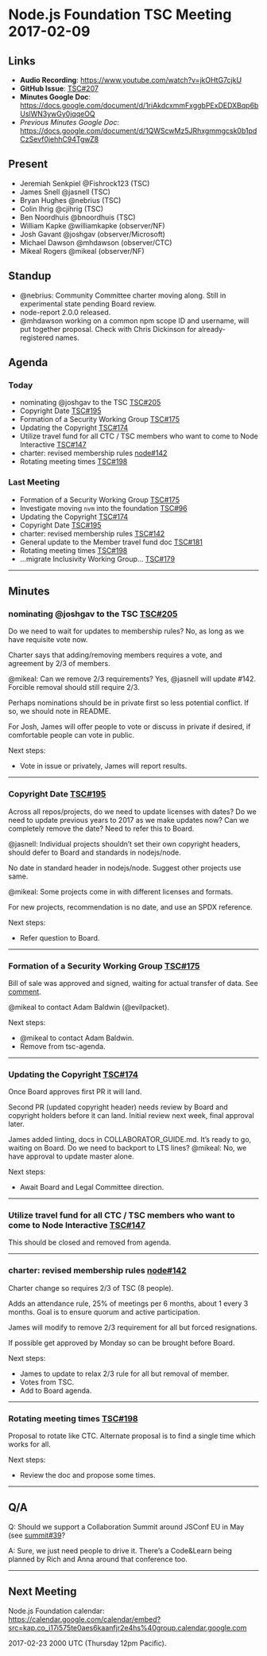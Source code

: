 # Node.js Foundation TSC Meeting 2017-02-09

## Links

* **Audio Recording**: <https://www.youtube.com/watch?v=jkOHtG7cjkU>
* **GitHub Issue**: [TSC#207](https://github.com/nodejs/TSC/issues/207)
* **Minutes Google Doc**:
  <https://docs.google.com/document/d/1riAkdcxmmFxggbPExDEDXBqp6bUslWN3ywGy0jqqeOQ>
* _Previous Minutes Google Doc_:
  <https://docs.google.com/document/d/1QWScwMz5JRhxgmmgcsk0b1pdCzSevf0jehhC94TgwZ8>

## Present

* Jeremiah Senkpiel @Fishrock123 (TSC)
* James Snell @jasnell (TSC)
* Bryan Hughes @nebrius (TSC)
* Colin Ihrig @cjihrig (TSC)
* Ben Noordhuis @bnoordhuis (TSC)
* William Kapke @williamkapke (observer/NF)
* Josh Gavant @joshgav (observer/Microsoft)
* Michael Dawson @mhdawson (observer/CTC)
* Mikeal Rogers @mikeal (observer/NF)

## Standup

* @nebrius: Community Committee charter moving along. Still in experimental
  state pending Board review.
* node-report 2.0.0 released.
* @mhdawson working on a common npm scope ID and username, will put together
  proposal. Check with Chris Dickinson for already-registered names.

## Agenda

### Today

* nominating @joshgav to the TSC
  [TSC#205](https://github.com/nodejs/TSC/issues/205)
* Copyright Date [TSC#195](https://github.com/nodejs/TSC/issues/195)
* Formation of a Security Working Group
  [TSC#175](https://github.com/nodejs/TSC/issues/175)
* Updating the Copyright [TSC#174](https://github.com/nodejs/TSC/issues/174)
* Utilize travel fund for all CTC / TSC members who want to come to Node
  Interactive [TSC#147](https://github.com/nodejs/TSC/issues/147)
* charter: revised membership rules
  [node#142](https://github.com/nodejs/TSC/pull/142)
* Rotating meeting times [TSC#198](https://github.com/nodejs/TSC/issues/198)

### Last Meeting

* Formation of a Security Working Group
  [TSC#175](https://github.com/nodejs/TSC/issues/175)
* Investigate moving `nvm` into the foundation
  [TSC#96](https://github.com/nodejs/TSC/issues/96)
* Updating the Copyright
  [TSC#174](https://github.com/nodejs/TSC/issues/174)
* Copyright Date
  [TSC#195](https://github.com/nodejs/TSC/issues/195)
* charter: revised membership rules
  [TSC#142](https://github.com/nodejs/TSC/pull/142)
* General update to the Member travel fund doc
  [TSC#181](https://github.com/nodejs/TSC/pull/181)
* Rotating meeting times
  [TSC#198](https://github.com/nodejs/TSC/issues/198)
* ...migrate Inclusivity Working Group...
  [TSC#179](https://github.com/nodejs/TSC/issues/179)

---

## Minutes

### nominating @joshgav to the TSC [TSC#205](https://github.com/nodejs/TSC/issues/205)

Do we need to wait for updates to membership rules? No, as long as we have
requisite vote now.

Charter says that adding/removing members requires a vote, and agreement by 2/3
of members.

@mikeal: Can we remove 2/3 requirements? Yes, @jasnell will update #142.
Forcible removal should still require 2/3.

Perhaps nominations should be in private first so less potential conflict. If
so, we should note in README.

For Josh, James will offer people to vote or discuss in private if desired, if
comfortable people can vote in public.

Next steps:

* Vote in issue or privately, James will report results.

---

### Copyright Date [TSC#195](https://github.com/nodejs/TSC/issues/195)

Across all repos/projects, do we need to update licenses with dates? Do we need
to update previous years to 2017 as we make updates now? Can we completely
remove the date? Need to refer this to Board.

@jasnell: Individual projects shouldn’t set their own copyright headers, should
defer to Board and standards in nodejs/node.

No date in standard header in nodejs/node. Suggest other projects use same.

@mikeal: Some projects come in with different licenses and formats.

For new projects, recommendation is no date, and use an SPDX reference.

Next steps:

* Refer question to Board.


---

### Formation of a Security Working Group [TSC#175](https://github.com/nodejs/TSC/issues/175)

Bill of sale was approved and signed, waiting for actual transfer of data. See
[comment](https://github.com/nodejs/security-wg/issues/16#issuecomment-278388321).

@mikeal to contact Adam Baldwin (@evilpacket).

Next steps:

* @mikeal to contact Adam Baldwin.
* Remove from tsc-agenda.

---

### Updating the Copyright [TSC#174](https://github.com/nodejs/TSC/issues/174)

Once Board approves first PR it will land.

Second PR (updated copyright header) needs review by Board and copyright holders
before it can land. Initial review next week, final approval later.

James added linting, docs in COLLABORATOR_GUIDE.md. It’s ready to go, waiting on
Board.
Do we need to backport to LTS lines? @mikeal: No, we have approval to update
master alone.

Next steps:

* Await Board and Legal Committee direction.

---

### Utilize travel fund for all CTC / TSC members who want to come to Node Interactive [TSC#147](https://github.com/nodejs/TSC/issues/147)

This should be closed and removed from agenda.

---

### charter: revised membership rules [node#142](https://github.com/nodejs/TSC/pull/142)

Charter change so requires 2/3 of TSC (8 people).

Adds an attendance rule, 25% of meetings per 6 months, about 1 every 3 months.
Goal is to ensure quorum and active participation.

James will modify to remove 2/3 requirement for all but forced resignations.

If possible get approved by Monday so can be brought before Board.

Next steps:

* James to update to relax 2/3 rule for all but removal of member.
* Votes from TSC.
* Add to Board agenda.

---

### Rotating meeting times [TSC#198](https://github.com/nodejs/TSC/issues/198)

Proposal to rotate like CTC. Alternate proposal is to find a single time which
works for all.

Next steps:

* Review the doc and propose some times.

---

## Q/A

Q: Should we support a Collaboration Summit around JSConf EU in May (see
[summit#39](https://github.com/nodejs/summit/issues/39)?

A: Sure, we just need people to drive it. There’s a Code&Learn being planned by
Rich and Anna around that conference too.

---

## Next Meeting

Node.js Foundation calendar:
<https://calendar.google.com/calendar/embed?src=kap.co_i17i575te0aes6kaanfjr2e4hs%40group.calendar.google.com>

2017-02-23 2000 UTC (Thursday 12pm Pacific).
